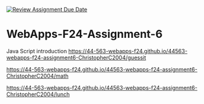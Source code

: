 [![Review Assignment Due Date](https://classroom.github.com/assets/deadline-readme-button-22041afd0340ce965d47ae6ef1cefeee28c7c493a6346c4f15d667ab976d596c.svg)](https://classroom.github.com/a/cCoVexb_)
# WebApps-F24-Assignment-6
Java Script introduction
https://44-563-webapps-f24.github.io/44563-webapps-f24-assignment6-ChristopherC2004/guessit

https://44-563-webapps-f24.github.io/44563-webapps-f24-assignment6-ChristopherC2004/math

https://44-563-webapps-f24.github.io/44563-webapps-f24-assignment6-ChristopherC2004/lunch
